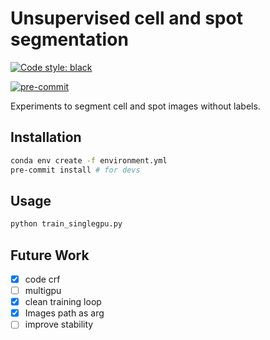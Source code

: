 # Unsupervised cell and spot segmentation

[![Code style: black](https://img.shields.io/badge/code%20style-black-000000.svg)](https://github.com/psf/black)

[![pre-commit](https://img.shields.io/badge/pre--commit-enabled-brightgreen?logo=pre-commit&logoColor=white)](https://github.com/pre-commit/pre-commit)


Experiments to segment cell and spot images without labels.
## Installation

```sh
conda env create -f environment.yml
pre-commit install # for devs
```

## Usage

```sh
python train_singlegpu.py
```

## Future Work

- [x] code crf
- [ ] multigpu
- [x] clean training loop
- [x] Images path as arg
- [ ] improve stability
